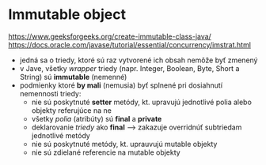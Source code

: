 # Immutable object
https://www.geeksforgeeks.org/create-immutable-class-java/ <br>
https://docs.oracle.com/javase/tutorial/essential/concurrency/imstrat.html <br>

- jedná sa o triedy, ktoré sú raz vytvorené ich obsah nemôže byť zmenený
- v Jave, všetky *wrapper* triedy (napr. Integer, Boolean, Byte, Short a String) sú **immutable** (nemenné)
- podmienky ktoré **by mali** (nemusia) byť splnené pri dosiahnutí nemennosti triedy:
  - nie sú poskytnuté **setter** metódy, kt. upravujú jednotlivé polia alebo objekty referujúce na ne
  - všetky *polia* (atribúty) sú **final** a **private**
  - deklarovanie *triedy* ako **final** --> zakazuje overridnúť subtriedam jednotlivé metódy
  - nie sú poskytnuté metódy, kt. uprauvujú mutable objekty
  - nie sú zdielané referencie na mutable objekty
